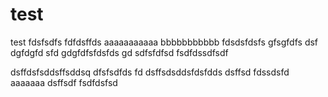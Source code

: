 test
====

test
fdsfsdfs
fdfdsffds
aaaaaaaaaaa
bbbbbbbbbbb
fdsdsfdsfs
gfsgfdfs
dsf
dgfdgfd
sfd
gdgfdfsfdsfds
gd
sdfsfdfsd
fsdfdssdfsdf

dsffdsfsddsffsddsq
dfsfsdfds
fd
dsffsdsddsfdsfdds
dsffsd
fdssdsfd
aaaaaaa
dsffsdf
fsdfdsfsd
